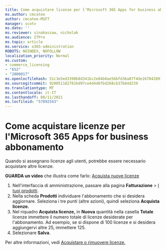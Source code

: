 ```yaml
---
title: Come acquistare licenze per l'Microsoft 365 Apps for business abbonamento
ms.author: cmcatee
author: cmcatee-MSFT
manager: scotv
ms.date: ''
ms.reviewer: sinakassaw, nicholak
ms.audience: ITPro
ms.topic: article
ms.service: o365-administration
ROBOTS: NOINDEX, NOFOLLOW
localization_priority: Normal
ms.custom:
- commerce_licensing
- "652"
- "2000017"
ms.openlocfilehash: 51c3e5ed3398b8d341bc2e84b8ae56bfd36a07f4de167042891a9ed606a94669
ms.sourcegitcommit: 920051182781bd97ce4d4d6fbd268cb37b84d239
ms.translationtype: MT
ms.contentlocale: it-IT
ms.lasthandoff: 08/11/2021
ms.locfileid: "57892543"
---
```

# <a name="how-to-buy-licenses-for-your-microsoft-365-apps-for-business-subscription"></a>Come acquistare licenze per l'Microsoft 365 Apps for business abbonamento

Quando si assegnano licenze agli utenti, potrebbe essere necessario acquistare altre licenze.

**GUARDA un video** che illustra come farlo: [Acquista nuove licenze](https://go.microsoft.com/fwlink/p/?linkid=2154857)
  
1. Nell'interfaccia di amministrazione, passare alla pagina **Fatturazione** > [I tuoi prodotti](https://go.microsoft.com/fwlink/p/?linkid=842054).
2. Nella scheda **Prodotti** individuare l'abbonamento che si desidera aggiornare. Seleziona i tre punti (altre azioni), quindi seleziona **Acquista licenze.**
3. Nel riquadro **Acquista licenze,** in **Nuova** quantità nella casella **Totale** licenze immettere il numero totale di licenze desiderate per l'abbonamento. Ad esempio, se si dispone di 100 licenze e si desidera aggiungervi altre 25, immettere 125.
4. Selezionare **Salva**.

Per altre informazioni, vedi [Acquistare o rimuovere licenze.](https://docs.microsoft.com/microsoft-365/commerce/licenses/buy-licenses)